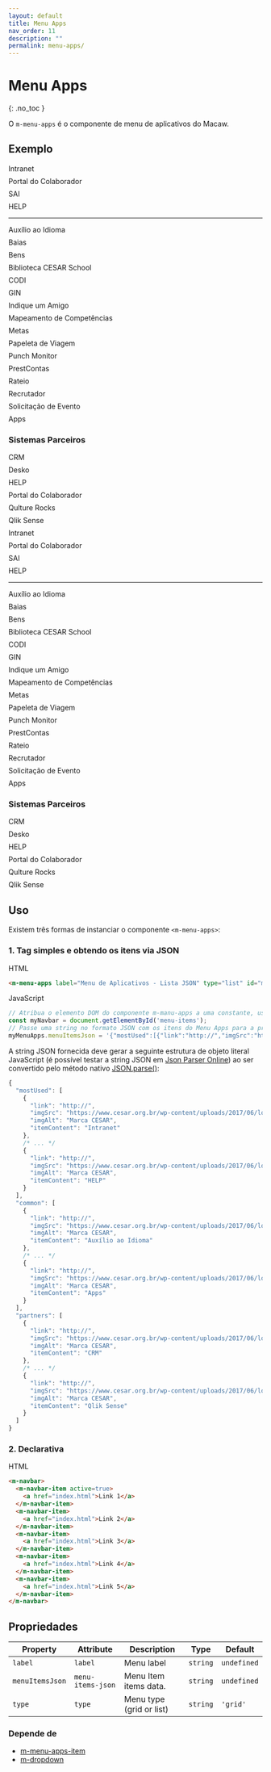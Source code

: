 ```yaml
---
layout: default
title: Menu Apps
nav_order: 11
description: ""
permalink: menu-apps/
---
```

# Menu Apps
{: .no_toc }

O `m-menu-apps` é o componente de menu de aplicativos do Macaw.

## Exemplo
<style>
  .m-menu-apps {
    position: relative
  }

  .m-menu-apps__button {
    width: 32px;
    height: 32px;
    padding: 0;
    border-radius: 4px;
    border: none;
    background-color: #F5F5F5;
    outline: none
  }

  .m-menu-apps__icon {
    display: inline-block;
    margin: 10px 0 0 10px;
    width: 12px;
    height: 12px
  }

  .m-menu-apps__icon svg {
    width: auto
  }

  .m-menu-apps .m-dropdown__content {
    right: -30px;
    left: unset;
    max-height: 530px;
    overflow-y: scroll
  }

  .m-menu-apps .m-dropdown__content .list-items {
    padding: 0 8px;
    min-width: unset
  }

  .m-menu-apps .m-dropdown__content .list-items hr {
    width: calc(100% + 48px);
    border-color: #D6D6D6;
    border-style: solid;
    border-bottom-width: 0;
    border-top-width: 1px;
    border-right-width: 0;
    border-left-width: 0
  }

  .m-menu-apps .m-dropdown__content .list-items h3 {
    width: 100%;
    text-align: center;
    font-weight: normal;
    margin-top: 40px
  }

  .m-menu-apps.m-menu-apps-grid .m-dropdown__content .list-items {
    display: flex;
    flex-wrap: wrap;
    max-width: 477px;
    padding: 0 24px
  }

  .m-menu-apps.m-menu-apps-grid .m-dropdown__content .list-items hr {
    width: calc(100% + 48px);
    margin: 0 -24px 8px
  }

  .m-menu-apps.m-menu-apps-list .m-dropdown__content .list-items {
    width: max-content
  }

  .m-menu-apps.m-menu-apps-list .m-dropdown__content .list-items hr {
    width: calc(100% + 16px);
    margin: 8px -8px
  }

  m-menu-apps-item {
    margin-top: 8px;
    display: block
  }

  m-menu-apps-item:last-child .m-menu-apps-item {
    margin-bottom: 8px
  }

  m-menu-apps-item:hover .m-menu-apps-item {
    background: #F5F5F5
  }

  m-menu-apps-item .m-menu-apps-item {
    cursor: pointer;
    border-radius: 5px
  }

  m-menu-apps-item a {
    color: #4B4B4B;
    text-decoration: none;
    margin: 10px;
    display: inline-block
  }

  m-menu-apps-item figure {
    margin: 0;
    padding: 0
  }

  m-menu-apps-item figure span {
    display: flex;
    align-items: center
  }

  m-menu-apps-item figure span img {
    width: 100%;
    height: auto
  }

  .m-menu-apps-grid .m-dropdown__content .list-items m-menu-apps-item {
    margin-right: 31px;
    margin-bottom: 8px;
    height: 98px
  }

  .m-menu-apps-grid .m-dropdown__content .list-items m-menu-apps-item .m-menu-apps-item {
    text-align: center;
    width: 96px
  }

  .m-menu-apps-grid .m-dropdown__content .list-items m-menu-apps-item a {
    display: inline-block
  }

  .m-menu-apps-grid .m-dropdown__content .list-items m-menu-apps-item figure span {
    margin: 0 auto;
    width: 56px;
    height: 56px
  }

  .m-menu-apps-grid .m-dropdown__content .list-items m-menu-apps-item figure figcaption {
    font-size: 0.625rem;
    max-width: 76px;
    white-space: nowrap;
    overflow: hidden;
    text-overflow: ellipsis
  }

  .m-menu-apps-grid .m-dropdown__content .list-items m-menu-apps-item:nth-of-type(4n) {
    margin-right: 0
  }

  .m-menu-apps-grid .m-dropdown__content .list-items m-menu-apps-item:hover figure figcaption {
    white-space: normal;
    overflow: visible;
    text-overflow: unset
  }

  .m-menu-apps-list .m-dropdown__content .list-items m-menu-apps-item figure {
    display: flex;
    align-items: center
  }

  .m-menu-apps-list .m-dropdown__content .list-items m-menu-apps-item figure span {
    margin-right: 8px;
    width: 32px;
    height: 32px
  }

  .m-menu-apps-list .m-dropdown__content .list-items m-menu-apps-item figure figcaption {
    font-size: 0.875rem
  }
</style>

<m-menu-apps label="Menu de Aplicativos - Lista JSON" type="list" id="menu-items"></m-menu-apps>

<m-menu-apps label="Menu de Aplicativos - Lista" type="list">
  <m-menu-apps-item link="http://" img-src="https://www.cesar.org.br/wp-content/uploads/2017/06/logo-md.png" img-alt="Marca CESAR">Intranet</m-menu-apps-item>
  <m-menu-apps-item link="http://" img-src="https://www.cesar.org.br/wp-content/uploads/2017/06/logo-md.png" img-alt="Marca CESAR">Portal do Colaborador</m-menu-apps-item>
  <m-menu-apps-item link="http://" img-src="https://www.cesar.org.br/wp-content/uploads/2017/06/logo-md.png" img-alt="Marca CESAR">SAI</m-menu-apps-item>
  <m-menu-apps-item link="http://" img-src="https://www.cesar.org.br/wp-content/uploads/2017/06/logo-md.png" img-alt="Marca CESAR">HELP</m-menu-apps-item>
  <hr>
  <m-menu-apps-item link="http://" img-src="https://www.cesar.org.br/wp-content/uploads/2017/06/logo-md.png" img-alt="Marca CESAR">Auxílio ao Idioma</m-menu-apps-item>
  <m-menu-apps-item link="http://" img-src="https://www.cesar.org.br/wp-content/uploads/2017/06/logo-md.png" img-alt="Marca CESAR">Baias</m-menu-apps-item>
  <m-menu-apps-item link="http://" img-src="https://www.cesar.org.br/wp-content/uploads/2017/06/logo-md.png" img-alt="Marca CESAR">Bens</m-menu-apps-item>
  <m-menu-apps-item link="http://" img-src="https://www.cesar.org.br/wp-content/uploads/2017/06/logo-md.png" img-alt="Marca CESAR">Biblioteca CESAR School</m-menu-apps-item>
  <m-menu-apps-item link="http://" img-src="https://www.cesar.org.br/wp-content/uploads/2017/06/logo-md.png" img-alt="Marca CESAR">CODI</m-menu-apps-item>
  <m-menu-apps-item link="http://" img-src="https://www.cesar.org.br/wp-content/uploads/2017/06/logo-md.png" img-alt="Marca CESAR">GIN</m-menu-apps-item>
  <m-menu-apps-item link="http://" img-src="https://www.cesar.org.br/wp-content/uploads/2017/06/logo-md.png" img-alt="Marca CESAR">Indique um Amigo</m-menu-apps-item>
  <m-menu-apps-item link="http://" img-src="https://www.cesar.org.br/wp-content/uploads/2017/06/logo-md.png" img-alt="Marca CESAR">Mapeamento de Competências</m-menu-apps-item>
  <m-menu-apps-item link="http://" img-src="https://www.cesar.org.br/wp-content/uploads/2017/06/logo-md.png" img-alt="Marca CESAR">Metas</m-menu-apps-item>
  <m-menu-apps-item link="http://" img-src="https://www.cesar.org.br/wp-content/uploads/2017/06/logo-md.png" img-alt="Marca CESAR">Papeleta de Viagem</m-menu-apps-item>
  <m-menu-apps-item link="http://" img-src="https://www.cesar.org.br/wp-content/uploads/2017/06/logo-md.png" img-alt="Marca CESAR">Punch Monitor</m-menu-apps-item>
  <m-menu-apps-item link="http://" img-src="https://www.cesar.org.br/wp-content/uploads/2017/06/logo-md.png" img-alt="Marca CESAR">PrestContas</m-menu-apps-item>
  <m-menu-apps-item link="http://" img-src="https://www.cesar.org.br/wp-content/uploads/2017/06/logo-md.png" img-alt="Marca CESAR">Rateio</m-menu-apps-item>
  <m-menu-apps-item link="http://" img-src="https://www.cesar.org.br/wp-content/uploads/2017/06/logo-md.png" img-alt="Marca CESAR">Recrutador</m-menu-apps-item>
  <m-menu-apps-item link="http://" img-src="https://www.cesar.org.br/wp-content/uploads/2017/06/logo-md.png" img-alt="Marca CESAR">Solicitação de Evento</m-menu-apps-item>
  <m-menu-apps-item link="http://" img-src="https://www.cesar.org.br/wp-content/uploads/2017/06/logo-md.png" img-alt="Marca CESAR">Apps</m-menu-apps-item>
  <h3>Sistemas Parceiros</h3>
  <m-menu-apps-item link="http://" img-src="https://www.cesar.org.br/wp-content/uploads/2017/06/logo-md.png" img-alt="Marca CESAR">CRM</m-menu-apps-item>
  <m-menu-apps-item link="http://" img-src="https://www.cesar.org.br/wp-content/uploads/2017/06/logo-md.png" img-alt="Marca CESAR">Desko</m-menu-apps-item>
  <m-menu-apps-item link="http://" img-src="https://www.cesar.org.br/wp-content/uploads/2017/06/logo-md.png" img-alt="Marca CESAR">HELP</m-menu-apps-item>
  <m-menu-apps-item link="http://" img-src="https://www.cesar.org.br/wp-content/uploads/2017/06/logo-md.png" img-alt="Marca CESAR">Portal do Colaborador</m-menu-apps-item>
  <m-menu-apps-item link="http://" img-src="https://www.cesar.org.br/wp-content/uploads/2017/06/logo-md.png" img-alt="Marca CESAR">Qulture Rocks</m-menu-apps-item>
  <m-menu-apps-item link="http://" img-src="https://www.cesar.org.br/wp-content/uploads/2017/06/logo-md.png" img-alt="Marca CESAR">Qlik Sense</m-menu-apps-item>
</m-menu-apps>

<m-menu-apps label="Menu de Aplicativos - Grid" type="grid">
  <m-menu-apps-item link="http://" img-src="https://www.cesar.org.br/wp-content/uploads/2017/06/logo-md.png" img-alt="Marca CESAR">Intranet</m-menu-apps-item>
  <m-menu-apps-item link="http://" img-src="https://www.cesar.org.br/wp-content/uploads/2017/06/logo-md.png" img-alt="Marca CESAR">Portal do Colaborador</m-menu-apps-item>
  <m-menu-apps-item link="http://" img-src="https://www.cesar.org.br/wp-content/uploads/2017/06/logo-md.png" img-alt="Marca CESAR">SAI</m-menu-apps-item>
  <m-menu-apps-item link="http://" img-src="https://www.cesar.org.br/wp-content/uploads/2017/06/logo-md.png" img-alt="Marca CESAR">HELP</m-menu-apps-item>
  <hr>
  <m-menu-apps-item link="http://" img-src="https://www.cesar.org.br/wp-content/uploads/2017/06/logo-md.png" img-alt="Marca CESAR">Auxílio ao Idioma</m-menu-apps-item>
  <m-menu-apps-item link="http://" img-src="https://www.cesar.org.br/wp-content/uploads/2017/06/logo-md.png" img-alt="Marca CESAR">Baias</m-menu-apps-item>
  <m-menu-apps-item link="http://" img-src="https://www.cesar.org.br/wp-content/uploads/2017/06/logo-md.png" img-alt="Marca CESAR">Bens</m-menu-apps-item>
  <m-menu-apps-item link="http://" img-src="https://www.cesar.org.br/wp-content/uploads/2017/06/logo-md.png" img-alt="Marca CESAR">Biblioteca CESAR School</m-menu-apps-item>
  <m-menu-apps-item link="http://" img-src="https://www.cesar.org.br/wp-content/uploads/2017/06/logo-md.png" img-alt="Marca CESAR">CODI</m-menu-apps-item>
  <m-menu-apps-item link="http://" img-src="https://www.cesar.org.br/wp-content/uploads/2017/06/logo-md.png" img-alt="Marca CESAR">GIN</m-menu-apps-item>
  <m-menu-apps-item link="http://" img-src="https://www.cesar.org.br/wp-content/uploads/2017/06/logo-md.png" img-alt="Marca CESAR">Indique um Amigo</m-menu-apps-item>
  <m-menu-apps-item link="http://" img-src="https://www.cesar.org.br/wp-content/uploads/2017/06/logo-md.png" img-alt="Marca CESAR">Mapeamento de Competências</m-menu-apps-item>
  <m-menu-apps-item link="http://" img-src="https://www.cesar.org.br/wp-content/uploads/2017/06/logo-md.png" img-alt="Marca CESAR">Metas</m-menu-apps-item>
  <m-menu-apps-item link="http://" img-src="https://www.cesar.org.br/wp-content/uploads/2017/06/logo-md.png" img-alt="Marca CESAR">Papeleta de Viagem</m-menu-apps-item>
  <m-menu-apps-item link="http://" img-src="https://www.cesar.org.br/wp-content/uploads/2017/06/logo-md.png" img-alt="Marca CESAR">Punch Monitor</m-menu-apps-item>
  <m-menu-apps-item link="http://" img-src="https://www.cesar.org.br/wp-content/uploads/2017/06/logo-md.png" img-alt="Marca CESAR">PrestContas</m-menu-apps-item>
  <m-menu-apps-item link="http://" img-src="https://www.cesar.org.br/wp-content/uploads/2017/06/logo-md.png" img-alt="Marca CESAR">Rateio</m-menu-apps-item>
  <m-menu-apps-item link="http://" img-src="https://www.cesar.org.br/wp-content/uploads/2017/06/logo-md.png" img-alt="Marca CESAR">Recrutador</m-menu-apps-item>
  <m-menu-apps-item link="http://" img-src="https://www.cesar.org.br/wp-content/uploads/2017/06/logo-md.png" img-alt="Marca CESAR">Solicitação de Evento</m-menu-apps-item>
  <m-menu-apps-item link="http://" img-src="https://www.cesar.org.br/wp-content/uploads/2017/06/logo-md.png" img-alt="Marca CESAR">Apps</m-menu-apps-item>
  <h3>Sistemas Parceiros</h3>
  <m-menu-apps-item link="http://" img-src="https://www.cesar.org.br/wp-content/uploads/2017/06/logo-md.png" img-alt="Marca CESAR">CRM</m-menu-apps-item>
  <m-menu-apps-item link="http://" img-src="https://www.cesar.org.br/wp-content/uploads/2017/06/logo-md.png" img-alt="Marca CESAR">Desko</m-menu-apps-item>
  <m-menu-apps-item link="http://" img-src="https://www.cesar.org.br/wp-content/uploads/2017/06/logo-md.png" img-alt="Marca CESAR">HELP</m-menu-apps-item>
  <m-menu-apps-item link="http://" img-src="https://www.cesar.org.br/wp-content/uploads/2017/06/logo-md.png" img-alt="Marca CESAR">Portal do Colaborador</m-menu-apps-item>
  <m-menu-apps-item link="http://" img-src="https://www.cesar.org.br/wp-content/uploads/2017/06/logo-md.png" img-alt="Marca CESAR">Qulture Rocks</m-menu-apps-item>
  <m-menu-apps-item link="http://" img-src="https://www.cesar.org.br/wp-content/uploads/2017/06/logo-md.png" img-alt="Marca CESAR">Qlik Sense</m-menu-apps-item>
</m-menu-apps>

<script>
    const myMenuApps = document.getElementById('menu-items');
    myMenuApps.menuItemsJson = '{"mostUsed":[{"link":"http://","imgSrc":"https://www.cesar.org.br/wp-content/uploads/2017/06/logo-md.png","imgAlt":"Marca CESAR","itemContent":"Intranet"},{"link":"http://","imgSrc":"https://www.cesar.org.br/wp-content/uploads/2017/06/logo-md.png","imgAlt":"Marca CESAR","itemContent":"Portal do Colaborador"},{"link":"http://","imgSrc":"https://www.cesar.org.br/wp-content/uploads/2017/06/logo-md.png","imgAlt":"Marca CESAR","itemContent":"SAI"},{"link":"http://","imgSrc":"https://www.cesar.org.br/wp-content/uploads/2017/06/logo-md.png","imgAlt":"Marca CESAR","itemContent":"HELP"}],"common":[{"link":"http://","imgSrc":"https://www.cesar.org.br/wp-content/uploads/2017/06/logo-md.png","imgAlt":"Marca CESAR","itemContent":"Auxílio ao Idioma"},{"link":"http://","imgSrc":"https://www.cesar.org.br/wp-content/uploads/2017/06/logo-md.png","imgAlt":"Marca CESAR","itemContent":"Baias"},{"link":"http://","imgSrc":"https://www.cesar.org.br/wp-content/uploads/2017/06/logo-md.png","imgAlt":"Marca CESAR","itemContent":"Bens"},{"link":"http://","imgSrc":"https://www.cesar.org.br/wp-content/uploads/2017/06/logo-md.png","imgAlt":"Marca CESAR","itemContent":"Biblioteca CESAR School"},{"link":"http://","imgSrc":"https://www.cesar.org.br/wp-content/uploads/2017/06/logo-md.png","imgAlt":"Marca CESAR","itemContent":"CODI"},{"link":"http://","imgSrc":"https://www.cesar.org.br/wp-content/uploads/2017/06/logo-md.png","imgAlt":"Marca CESAR","itemContent":"GIN"},{"link":"http://","imgSrc":"https://www.cesar.org.br/wp-content/uploads/2017/06/logo-md.png","imgAlt":"Marca CESAR","itemContent":"Indique um Amigo"},{"link":"http://","imgSrc":"https://www.cesar.org.br/wp-content/uploads/2017/06/logo-md.png","imgAlt":"Marca CESAR","itemContent":"Mapeamento de Competências"},{"link":"http://","imgSrc":"https://www.cesar.org.br/wp-content/uploads/2017/06/logo-md.png","imgAlt":"Marca CESAR","itemContent":"Metas"},{"link":"http://","imgSrc":"https://www.cesar.org.br/wp-content/uploads/2017/06/logo-md.png","imgAlt":"Marca CESAR","itemContent":"Papeleta de Viagem"},{"link":"http://","imgSrc":"https://www.cesar.org.br/wp-content/uploads/2017/06/logo-md.png","imgAlt":"Marca CESAR","itemContent":"Punch Monitor"},{"link":"http://","imgSrc":"https://www.cesar.org.br/wp-content/uploads/2017/06/logo-md.png","imgAlt":"Marca CESAR","itemContent":"PrestContas"},{"link":"http://","imgSrc":"https://www.cesar.org.br/wp-content/uploads/2017/06/logo-md.png","imgAlt":"Marca CESAR","itemContent":"Rateio"},{"link":"http://","imgSrc":"https://www.cesar.org.br/wp-content/uploads/2017/06/logo-md.png","imgAlt":"Marca CESAR","itemContent":"Recrutador"},{"link":"http://","imgSrc":"https://www.cesar.org.br/wp-content/uploads/2017/06/logo-md.png","imgAlt":"Marca CESAR","itemContent":"Solicitação de Evento"},{"link":"http://","imgSrc":"https://www.cesar.org.br/wp-content/uploads/2017/06/logo-md.png","imgAlt":"Marca CESAR","itemContent":"Apps"}],"partners":[{"link":"http://","imgSrc":"https://www.cesar.org.br/wp-content/uploads/2017/06/logo-md.png","imgAlt":"Marca CESAR","itemContent":"CRM"},{"link":"http://","imgSrc":"https://www.cesar.org.br/wp-content/uploads/2017/06/logo-md.png","imgAlt":"Marca CESAR","itemContent":"Desko"},{"link":"http://","imgSrc":"https://www.cesar.org.br/wp-content/uploads/2017/06/logo-md.png","imgAlt":"Marca CESAR","itemContent":"HELP"},{"link":"http://","imgSrc":"https://www.cesar.org.br/wp-content/uploads/2017/06/logo-md.png","imgAlt":"Marca CESAR","itemContent":"Portal do Colaborador"},{"link":"http://","imgSrc":"https://www.cesar.org.br/wp-content/uploads/2017/06/logo-md.png","imgAlt":"Marca CESAR","itemContent":"Qulture Rocks"},{"link":"http://","imgSrc":"https://www.cesar.org.br/wp-content/uploads/2017/06/logo-md.png","imgAlt":"Marca CESAR","itemContent":"Qlik Sense"}]}'
</script>

## Uso
Existem três formas de instanciar o componente `<m-menu-apps>`:
### 1. Tag simples e obtendo os itens via JSON
HTML
```html
<m-menu-apps label="Menu de Aplicativos - Lista JSON" type="list" id="menu-items"></m-menu-apps>
```
JavaScript
```javascript
// Atribua o elemento DOM do componente m-manu-apps a uma constante, usando o atributo id
const myNavbar = document.getElementById('menu-items');
// Passe uma string no formato JSON com os itens do Menu Apps para a propriedade pública menuItemsJson.
myMenuApps.menuItemsJson = '{"mostUsed":[{"link":"http://","imgSrc":"https://www.cesar.org.br/wp-content/uploads/2017/06/logo-md.png","imgAlt":"Marca CESAR","itemContent":"Intranet"},{"link":"http://","imgSrc":"https://www.cesar.org.br/wp-content/uploads/2017/06/logo-md.png","imgAlt":"Marca CESAR","itemContent":"Portal do Colaborador"},{"link":"http://","imgSrc":"https://www.cesar.org.br/wp-content/uploads/2017/06/logo-md.png","imgAlt":"Marca CESAR","itemContent":"SAI"},{"link":"http://","imgSrc":"https://www.cesar.org.br/wp-content/uploads/2017/06/logo-md.png","imgAlt":"Marca CESAR","itemContent":"HELP"}],...
```
A string JSON fornecida deve gerar a seguinte estrutura de objeto literal JavaScript (é possível testar a string JSON em <a href="http://json.parser.online.fr/">Json Parser Online</a>) ao ser convertido pelo método nativo <a href="https://developer.mozilla.org/pt-BR/docs/Web/JavaScript/Reference/Global_Objects/JSON/parse">JSON.parse()</a>:

```javascript
{
  "mostUsed": [
    {
      "link": "http://",
      "imgSrc": "https://www.cesar.org.br/wp-content/uploads/2017/06/logo-md.png",
      "imgAlt": "Marca CESAR",
      "itemContent": "Intranet"
    },
    /* ... */
    {
      "link": "http://",
      "imgSrc": "https://www.cesar.org.br/wp-content/uploads/2017/06/logo-md.png",
      "imgAlt": "Marca CESAR",
      "itemContent": "HELP"
    }
  ],
  "common": [
    {
      "link": "http://",
      "imgSrc": "https://www.cesar.org.br/wp-content/uploads/2017/06/logo-md.png",
      "imgAlt": "Marca CESAR",
      "itemContent": "Auxílio ao Idioma"
    },
    /* ... */
    {
      "link": "http://",
      "imgSrc": "https://www.cesar.org.br/wp-content/uploads/2017/06/logo-md.png",
      "imgAlt": "Marca CESAR",
      "itemContent": "Apps"
    }
  ],
  "partners": [
    {
      "link": "http://",
      "imgSrc": "https://www.cesar.org.br/wp-content/uploads/2017/06/logo-md.png",
      "imgAlt": "Marca CESAR",
      "itemContent": "CRM"
    },
    /* ... */
    {
      "link": "http://",
      "imgSrc": "https://www.cesar.org.br/wp-content/uploads/2017/06/logo-md.png",
      "imgAlt": "Marca CESAR",
      "itemContent": "Qlik Sense"
    }
  ]
}
```
### 2. Declarativa
HTML
```html
<m-navbar>
  <m-navbar-item active=true>
    <a href="index.html">Link 1</a>
  </m-navbar-item>
  <m-navbar-item>
    <a href="index.html">Link 2</a>
  </m-navbar-item>
  <m-navbar-item>
    <a href="index.html">Link 3</a>
  </m-navbar-item>
  <m-navbar-item>
    <a href="index.html">Link 4</a>
  </m-navbar-item>
  <m-navbar-item>
    <a href="index.html">Link 5</a>
  </m-navbar-item>
</m-navbar>
```

## Propriedades

| Property        | Attribute         | Description              | Type     | Default     |
| --------------- | ----------------- | ------------------------ | -------- | ----------- |
| `label`         | `label`           | Menu label               | `string` | `undefined` |
| `menuItemsJson` | `menu-items-json` | Menu Item items data.    | `string` | `undefined` |
| `type`          | `type`            | Menu type (grid or list) | `string` | `'grid'`    |


### Depende de

- [m-menu-apps-item](../m-menu-apps-item)
- [m-dropdown](../m-dropdown)